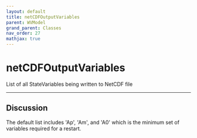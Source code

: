 ```yaml
---
layout: default
title: netCDFOutputVariables
parent: WVModel
grand_parent: Classes
nav_order: 27
mathjax: true
---
```


#  netCDFOutputVariables

List of all StateVariables being written to NetCDF file


---

## Discussion
The default list includes 'Ap', 'Am', and 'A0' which is the
  minimum set of variables required for a restart.
